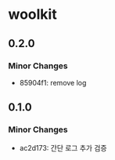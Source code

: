 # woolkit

## 0.2.0

### Minor Changes

- 85904f1: remove log

## 0.1.0

### Minor Changes

- ac2d173: 간단 로그 추가 검증
